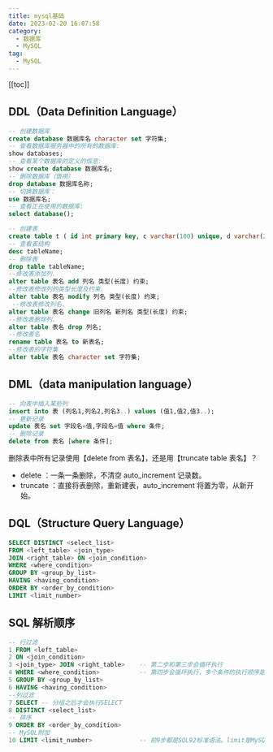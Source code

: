 ```yaml
---
title: mysql基础
date: 2023-02-20 16:07:58
category: 
  - 数据库
  - MySQL
tag: 
  - MySQL
---
```


<!-- more -->

[[toc]]

## DDL（Data Definition Language）

```sql
-- 创建数据库
create database 数据库名 character set 字符集;
-- 查看数据库服务器中的所有的数据库:
show databases;
-- 查看某个数据库的定义的信息:
show create database 数据库名;
-- 删除数据库（慎用）
drop database 数据库名称;
-- 切换数据库：
use 数据库名;
-- 查看正在使用的数据库:
select database();

-- 创建表
create table t ( id int primary key, c varchar(100) unique, d varchar(200) not null ) engine = innodb charset = utf8;
-- 查看表结构
desc tableName;
-- 删除表
drop table tableName;
--修改表添加列.
alter table 表名 add 列名 类型(长度) 约束;
--修改表修改列的类型长度及约束.
alter table 表名 modify 列名 类型(长度) 约束;
 --修改表修改列名.
alter table 表名 change 旧列名 新列名 类型(长度) 约束;
--修改表删除列.
alter table 表名 drop 列名;
--修改表名
rename table 表名 to 新表名;
--修改表的字符集
alter table 表名 character set 字符集;
```

## DML（data manipulation language）

```sql
-- 向表中插入某些列
insert into 表 (列名1,列名2,列名3..) values (值1,值2,值3..);
-- 更新记录
update 表名 set 字段名=值,字段名=值 where 条件;
-- 删除记录
delete from 表名 [where 条件];
```

删除表中所有记录使用【delete from 表名】，还是用【truncate table 表名】？

- delete ：一条一条删除，不清空 auto_increment 记录数。
- truncate ：直接将表删除，重新建表，auto_increment 将置为零，从新开始。

## DQL（Structure Query Language）

```sql
SELECT DISTINCT <select_list>
FROM <left_table> <join_type>
JOIN <right_table> ON <join_condition>
WHERE <where_condition>
GROUP BY <group_by_list>
HAVING <having_condition>
ORDER BY <order_by_condition>
LIMIT <limit_number>
```

## SQL 解析顺序

```sql
-- 行过滤
1 FROM <left_table>
2 ON <join_condition>
3 <join_type> JOIN <right_table>    -- 第二步和第三步会循环执行
4 WHERE <where_condition>           -- 第四步会循环执行，多个条件的执行顺序是从左往右的。
5 GROUP BY <group_by_list>
6 HAVING <having_condition>
--列过滤
7 SELECT -- 分组之后才会执行SELECT
8 DISTINCT <select_list>
-- 排序
9 ORDER BY <order_by_condition>
-- MySQL附加
10 LIMIT <limit_number>             -- 前9步都是SQL92标准语法。limit是MySQL的独有语法。
```
